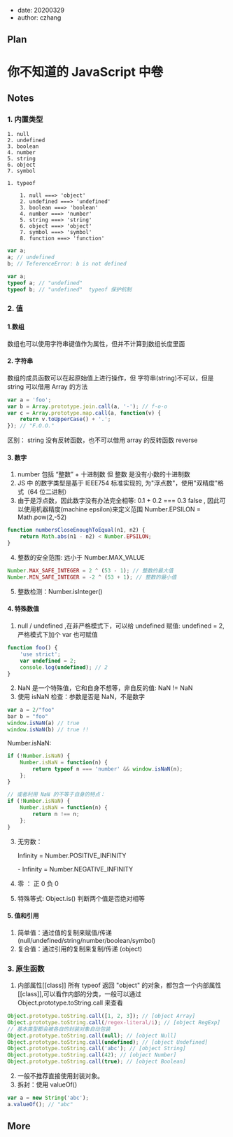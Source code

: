-   date: 20200329
-   author: czhang

## Plan

# 你不知道的 JavaScript 中卷

## Notes

### 1. 内置类型

    1. null
    2. undefined
    3. boolean
    4. number
    5. string
    6. object
    7. symbol

    1. typeof

        1. null ===> 'object'
        2. undefined ===> 'undefined'
        3. boolean ===> 'boolean'
        4. number ===> 'number'
        5. string ===> 'string'
        6. object ===> 'object'
        7. symbol ===> 'symbol'
        8. function ===> 'function'

```js
var a;
a; // undefined
b; // TeferenceError: b is not defined

var a;
typeof a; // "undefined"
typeof b; // "undefined"  typeof 保护机制
```

### 2. 值

#### 1.数组

数组也可以使用字符串键值作为属性，但并不计算到数组长度里面

#### 2. 字符串

数组的成员函数可以在起原始值上进行操作，但 字符串(string)不可以，但是 string 可以借用 Array 的方法

```js
var a = 'foo';
var b = Array.prototype.join.call(a, '-'); // f-o-o
var c = Array.prototype.map.call(a, function(v) {
    return v.toUpperCase() + '.';
}); // "F.O.O."
```

区别： string 没有反转函数，也不可以借用 array 的反转函数 reverse

#### 3. 数字

1. number 包括 “整数” + 十进制数 但 整数 是没有小数的十进制数
2. JS 中 的数字类型是基于 IEEE754 标准实现的, 为"浮点数"，使用"双精度"格式（64 位二进制）
3. 由于是浮点数，因此数字没有办法完全相等: 0.1 + 0.2 === 0.3 false , 因此可以使用机器精度(machine epsilon)来定义范围 Number.EPSILON = Math.pow(2,-52)

```js
function numbersCloseEnoughToEqual(n1, n2) {
    return Math.abs(n1 - n2) < Number.EPSILON;
}
```

4. 整数的安全范围: 远小于 Number.MAX_VALUE

```js
Number.MAX_SAFE_INTEGER = 2 ^ (53 - 1); // 整数的最大值
Number.MIN_SAFE_INTEGER = -2 ^ (53 + 1); // 整数的最小值
```

5. 整数检测：Number.isInteger()

#### 4. 特殊数值

1. null / undefined ,在非严格模式下，可以给 undefined 赋值: undefined = 2,严格模式下加个 var 也可赋值

```js
function foo() {
    'use strict';
    var undefined = 2;
    console.log(undefined); // 2
}
```

2. NaN 是一个特殊值，它和自身不想等，非自反的值: NaN != NaN
3. 使用 isNaN 检查：参数是否是 NaN，不是数字

```js
var a = 2/"foo"
bar b = "foo"
window.isNaN(a) // true
window.isNaN(b) // true !!
```

Number.isNaN:

```js
if (!Number.isNaN) {
    Number.isNaN = function(n) {
        return typeof n === 'number' && window.isNaN(n);
    };
}

// 或者利用 NaN 的不等于自身的特点：
if (!Number.isNaN) {
    Number.isNaN = function(n) {
        return n !== n;
    };
}
```

3. 无穷数：

    Infinity = Number.POSITIVE_INFINITY

    \- Infinity = Number.NEGATIVE_INFINITY

4. 零 ： 正 0 负 0
5. 特殊等式: Object.is() 判断两个值是否绝对相等

#### 5. 值和引用

1. 简单值：通过值的复制来赋值/传递 (null/undefined/string/number/boolean/symbol)
2. 复合值：通过引用的复制来复制/传递 (object)

### 3. 原生函数

1. 内部属性[[class]] 所有 typeof 返回 "object" 的对象，都包含一个内部属性[[class]],可以看作内部的分类，一般可以通过 Object.prototype.toString.call 来查看

```js
Object.prototype.toString.call([1, 2, 3]); // [object Array]
Object.prototype.toString.call(/regex-literal/i); // [object RegExp]
// 基本类型都会被各自的封装对象自动包装
Object.prototype.toString.call(null); // [object Null]
Object.prototype.toString.call(undefined); // [object Undefined]
Object.prototype.toString.call('abc'); // [object String]
Object.prototype.toString.call(42); // [object Number]
Object.prototype.toString.call(true); // [object Boolean]
```

2. 一般不推荐直接使用封装对象。
3. 拆封：使用 valueOf()

```js
var a = new String('abc');
a.valueOf(); // "abc"
```

## More
